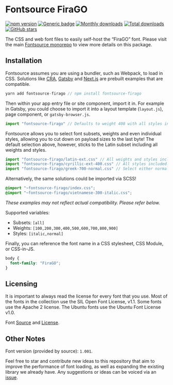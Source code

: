 # Fontsource FiraGO

[![npm version](https://badge.fury.io/js/fontsource-firago.svg)](https://www.npmjs.com/package/fontsource-firago) [![Generic badge](https://img.shields.io/badge/fontsource-passing-brightgreen)](https://github.com/fontsource/fontsource) [![Monthly downloads](https://badgen.net/npm/dm/fontsource-firago)](https://github.com/fontsource/fontsource) [![Total downloads](https://badgen.net/npm/dt/fontsource-firago)](https://github.com/fontsource/fontsource) [![GitHub stars](https://img.shields.io/github/stars/fontsource/fontsource.svg?style=social&label=Star)](https://github.com/fontsource/fontsource/stargazers)

The CSS and web font files to easily self-host the “FiraGO” font. Please visit the main [Fontsource monorepo](https://github.com/fontsource/fontsource) to view more details on this package.

## Installation

Fontsource assumes you are using a bundler, such as Webpack, to load in CSS. Solutions like [CRA](https://create-react-app.dev/), [Gatsby](https://www.gatsbyjs.org/) and [Next.js](https://nextjs.org/) are prebuilt examples that are compatible.

```javascript
yarn add fontsource-firago // npm install fontsource-firago
```

Then within your app entry file or site component, import it in. For example in Gatsby, you could choose to import it into a layout template (`layout.js`), page component, or `gatsby-browser.js`.

```javascript
import "fontsource-firago" // Defaults to weight 400 with all styles included.
```

Fontsource allows you to select font subsets, weights and even individual styles, allowing you to cut down on payload sizes to the last byte! The default selection above, however, sticks to the Latin subset including all weights and styles.

```javascript
import "fontsource-firago/latin-ext.css" // All weights and styles included.
import "fontsource-firago/cyrillic-ext-400.css" // All styles included.
import "fontsource-firago/greek-700-normal.css" // Select either normal or italic.
```

Alternatively, the same solutions could be imported via SCSS!

```scss
@import "~fontsource-firago/index.css";
@import "~fontsource-firago/vietnamese-300-italic.css";
```

_These examples may not reflect actual compatibility. Please refer below._

Supported variables:

- Subsets: `[all]`
- Weights: `[100,200,300,400,500,600,700,800,900]`
- Styles: `[italic,normal]`

Finally, you can reference the font name in a CSS stylesheet, CSS Module, or CSS-in-JS.

```css
body {
  font-family: "FiraGO";
}
```

## Licensing

It is important to always read the license for every font that you use.
Most of the fonts in the collection use the SIL Open Font License, v1.1. Some fonts use the Apache 2 license. The Ubuntu fonts use the Ubuntu Font License v1.0.

Font [Source](https://github.com/bBoxType/FiraGO) and [License](https://github.com/bBoxType/FiraGO/blob/master/OFL.txt).

## Other Notes

Font version (provided by source): `1.001`.

Feel free to star and contribute new ideas to this repository that aim to improve the performance of font loading, as well as expanding the existing library we already have. Any suggestions or ideas can be voiced via an [issue](https://github.com/fontsource/fontsource/issues).
